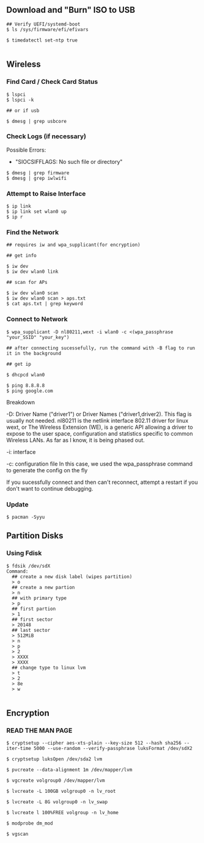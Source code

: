 ## Download and "Burn" ISO to USB

```
## Verify UEFI/systemd-boot
$ ls /sys/firmware/efi/efivars

$ timedatectl set-ntp true


```
## Wireless


### Find Card / Check Card Status

```
$ lspci
$ lspci -k

## or if usb

$ dmesg | grep usbcore
```

### Check Logs (if necessary)

Possible Errors: 

- "SIOCSIFFLAGS: No such file or directory"

```
$ dmesg | grep firmware
$ dmesg | grep iwlwifi
```

### Attempt to Raise Interface

```
$ ip link
$ ip link set wlan0 up
$ ip r 
```

### Find the Network
```
## requires iw and wpa_supplicant(for encryption)

## get info

$ iw dev
$ iw dev wlan0 link

## scan for APs

$ iw dev wlan0 scan
$ iw dev wlan0 scan > aps.txt
$ cat aps.txt | grep keyword

```

### Connect to Network

```
$ wpa_supplicant -D nl80211,wext -i wlan0 -c <(wpa_passphrase "your_SSID" "your_key")

## after connecting sucessefully, run the command with -B flag to run it in the background

## get ip

$ dhcpcd wlan0

$ ping 8.8.8.8
$ ping google.com
```

Breakdown

-D: Driver Name ("driver1") or Driver Names ("driver1,driver2). This flag is usually not needed.
nl80211 is the netlink interface 802.11 driver for linux
wext, or The Wireless Extension (WE), is a generic API allowing a driver to expose to the user space, configuration and statistics specific to common Wireless LANs. As far as I know, it is being phased out.

-i: interface

-c: configuration file
In this case, we used the wpa_passphrase command to generate the config on the fly

If you sucessfully connect and then can't reconnect, attempt a restart if you don't want to continue debugging.


### Update

```
$ pacman -Syyu
```

## Partition Disks

### Using Fdisk
```
$ fdsik /dev/sdX
Command:
  ## create a new disk label (wipes partition)
  > o
  ## create a new partion
  > n
  ## with primary type
  > p
  ## first partion
  > 1
  ## first sector
  > 20148
  ## last sector
  > 512MiB
  > n
  > p
  > 2
  > XXXX
  > XXXX
  ## change type to linux lvm
  > t
  > 2
  > 8e
  > w
  
```

## Encryption

### READ THE MAN PAGE

```
$ cryptsetup --cipher aes-xts-plain --key-size 512 --hash sha256 --iter-time 5000 --use-random --verify-passphrase luksFormat /dev/sdX2

$ cryptsetup luksOpen /dev/sda2 lvm

$ pvcreate --data-alignment 1m /dev/mapper/lvm

$ vgcreate volgroup0 /dev/mapper/lvm

$ lvcreate -L 100GB volgroup0 -n lv_root

$ lvcreate -L 8G volgroup0 -n lv_swap

$ lvcreate l 100%FREE volgroup -n lv_home

$ modprobe dm_mod

$ vgscan
```

